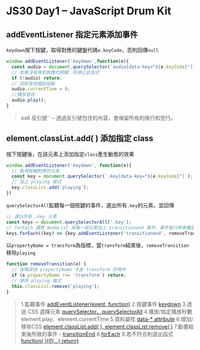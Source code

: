 # JS30 Day1 – JavaScript Drum Kit

addEventListener 指定元素添加事件
---
`keydown`按下按鍵，取得對應的鍵盤代碼`e.keyCode`，否則回傳`null`

```js
window.addEventListener('keydown',function(e){
  const audio = document.querySelector(`audio[data-key="${e.keyCode}"]`);
  // 如果沒有按到對應的按鍵，則停止此函式
  if (!audio) return;
  // 回到音效檔起始點 
  audio.currentTime = 0;
  //播放音效
  audio.play();
}
```

> es6 反引號`` – 透過反引號包住的內容，會保留所有的換行和空行。


element.classList.add( ) 添加指定 class
---

按下按鍵後，在該元素上添加指定`class`產生動態的效果

```js
window.addEventListener('keydown', function(e){
  // 取得按鍵對應的元素
  const key = document.querySelector(`.key[data-key="${e.keyCode}"]`); 
  // 加上 playing 樣式
  key.classList.add('playing');
})
```

`querySelectorAll`監聽每一個按鍵的事件，選出所有`.key`的元素，並回傳

```js
// 選出所有 .key 元素
const keys = document.querySelectorAll('.key');
// forEach 讀取 NodeList 為每一個元素加上 transitionend 事件，事件執行時會觸發 removeTransition
keys.forEach((key) => {key.addEventListener('transitionend', removeTransition)}); 
```

以`propertyName = transform`為指標，當`transform`結束後，`removeTransition`移除`playing`
```js
function removeTransition(e) {
  // 省略其他 propertyName 不是 transform 的物件
  if (e.propertyName !== 'transform') return;
  // 移除 playing 樣式
  this.classList.remove('playing');
}
```

> 1.監聽事件 [addEventListener(event, function)](https://www.runoob.com/jsref/met-element-addeventlistener.html)
> 2.按鍵事件 [keydown](https://medium.com/@yitailin/%E6%AF%94%E8%BC%83-keydown-keypress-keyup-%E7%9A%84%E5%B7%AE%E7%95%B0-4e873ba17e81)
> 3.透過 CSS 選擇元素 [querySelector、querySelectorAll](https://www.jianshu.com/p/9c3cb1ae03aa)
> 4.播放/指定播放秒數 element.play、element.currentTime
> 5.資料屬性 [data-* attribute](https://pjchender.blogspot.com/2017/01/html-5-data-attribute.html)
> 6.增加/移除CSS [element.classList.add( ), element.classList.remove( )](https://codertw.com/%E5%89%8D%E7%AB%AF%E9%96%8B%E7%99%BC/27430/)
> 7.動畫結束後所做的事件 - [transitionEnd](https://www.runoob.com/jsref/event-transitionend.html)
> 8.[forEach](https://www.hexschool.com/2017/09/01/2017-09-01-javascript-for/#Array-prototype-forEach)
> 9.若不符合則退出函式 [function( ){if(...) return}](https://developer.mozilla.org/zh-TW/docs/Web/JavaScript/Reference/Statements/return)
